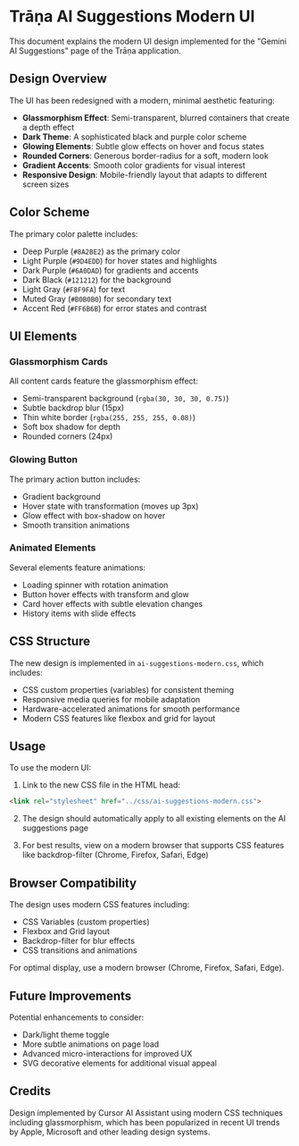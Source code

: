 # Trāṇa AI Suggestions Modern UI

This document explains the modern UI design implemented for the "Gemini AI Suggestions" page of the Trāṇa application.

## Design Overview

The UI has been redesigned with a modern, minimal aesthetic featuring:

- **Glassmorphism Effect**: Semi-transparent, blurred containers that create a depth effect
- **Dark Theme**: A sophisticated black and purple color scheme
- **Glowing Elements**: Subtle glow effects on hover and focus states
- **Rounded Corners**: Generous border-radius for a soft, modern look
- **Gradient Accents**: Smooth color gradients for visual interest
- **Responsive Design**: Mobile-friendly layout that adapts to different screen sizes

## Color Scheme

The primary color palette includes:

- Deep Purple (`#8A2BE2`) as the primary color
- Light Purple (`#9D4EDD`) for hover states and highlights
- Dark Purple (`#6A0DAD`) for gradients and accents 
- Dark Black (`#121212`) for the background
- Light Gray (`#F8F9FA`) for text
- Muted Gray (`#B0B0B0`) for secondary text
- Accent Red (`#FF6B6B`) for error states and contrast

## UI Elements

### Glassmorphism Cards

All content cards feature the glassmorphism effect:
- Semi-transparent background (`rgba(30, 30, 30, 0.75)`)
- Subtle backdrop blur (15px)
- Thin white border (`rgba(255, 255, 255, 0.08)`)
- Soft box shadow for depth
- Rounded corners (24px)

### Glowing Button

The primary action button includes:
- Gradient background
- Hover state with transformation (moves up 3px)
- Glow effect with box-shadow on hover
- Smooth transition animations

### Animated Elements

Several elements feature animations:
- Loading spinner with rotation animation
- Button hover effects with transform and glow
- Card hover effects with subtle elevation changes
- History items with slide effects

## CSS Structure

The new design is implemented in `ai-suggestions-modern.css`, which includes:

- CSS custom properties (variables) for consistent theming
- Responsive media queries for mobile adaptation
- Hardware-accelerated animations for smooth performance
- Modern CSS features like flexbox and grid for layout

## Usage

To use the modern UI:

1. Link to the new CSS file in the HTML head:
```html
<link rel="stylesheet" href="../css/ai-suggestions-modern.css">
```

2. The design should automatically apply to all existing elements on the AI suggestions page

3. For best results, view on a modern browser that supports CSS features like backdrop-filter (Chrome, Firefox, Safari, Edge)

## Browser Compatibility

The design uses modern CSS features including:
- CSS Variables (custom properties)
- Flexbox and Grid layout
- Backdrop-filter for blur effects
- CSS transitions and animations

For optimal display, use a modern browser (Chrome, Firefox, Safari, Edge).

## Future Improvements

Potential enhancements to consider:
- Dark/light theme toggle
- More subtle animations on page load
- Advanced micro-interactions for improved UX
- SVG decorative elements for additional visual appeal

## Credits

Design implemented by Cursor AI Assistant using modern CSS techniques including glassmorphism, which has been popularized in recent UI trends by Apple, Microsoft and other leading design systems. 